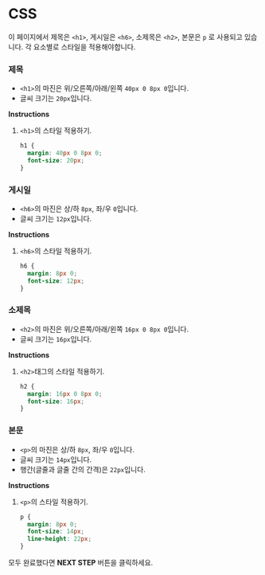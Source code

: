 # CSS
이 페이지에서 제목은 `<h1>`, 게시일은 `<h6>`, 소제목은 `<h2>`, 본문은 `p` 로 사용되고 있습니다. 각 요소별로 스타일을 적용해야합니다.



### 제목 
* `<h1>`의 마진은 위/오른쪽/아래/왼쪽 `40px 0 8px 0`입니다.
* 글씨 크기는 `20px`입니다.

**Instructions**
1. `<h1>`의 스타일 적용하기.
    ```css
    h1 {
      margin: 40px 0 8px 0;
      font-size: 20px;
    }
    ```



### 게시일
* `<h6>`의 마진은 상/하 `8px`, 좌/우 `0`입니다.
* 글씨 크기는 `12px`입니다.

**Instructions**
1. `<h6>`의 스타일 적용하기.
    ```css
    h6 {
      margin: 8px 0;
      font-size: 12px;
    }
    ```



### 소제목
* `<h2>`의 마진은 위/오른쪽/아래/왼쪽 `16px 0 8px 0`입니다.
* 글씨 크기는 `16px`입니다.

**Instructions**
1. `<h2>`태그의 스타일 적용하기.
    ```css
    h2 {
      margin: 16px 0 8px 0;
      font-size: 16px;
    }
    ```



### 본문
* `<p>`의 마진은 상/하 `8px`, 좌/우 `0`입니다.
* 글씨 크기는 `14px`입니다.
* 행간(글줄과 글줄 간의 간격)은 `22px`입니다.

**Instructions**

1. `<p>`의 스타일 적용하기.
    ```css
    p {
      margin: 8px 0;
      font-size: 14px;
      line-height: 22px;
    }
    ```



모두 완료했다면 **NEXT STEP** 버튼을 클릭하세요.



